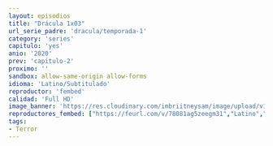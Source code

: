 ```yaml
---
layout: episodios
title: "Drácula 1x03"
url_serie_padre: 'dracula/temporada-1'
category: 'series'
capitulo: 'yes'
anio: '2020'
prev: 'capitulo-2'
proximo: ''
sandbox: allow-same-origin allow-forms
idioma: 'Latino/Subtitulado'
reproductor: 'fembed'
calidad: 'Full HD'
image_banner: 'https://res.cloudinary.com/imbriitneysam/image/upload/v1546545022/reason1-banner-min.jpg'
reproductores_fembed: ["https://feurl.com/v/78081ag5zeegm31","Latino","https://mstream.website/52rehpunmjn0","Latino","https://mstream.website/me6ed79xogos","Latino","https://feurl.com/v/e21ezs-qx4r3lq8?hls4=yes","Subtitulado"]
tags:
- Terror
---
```












